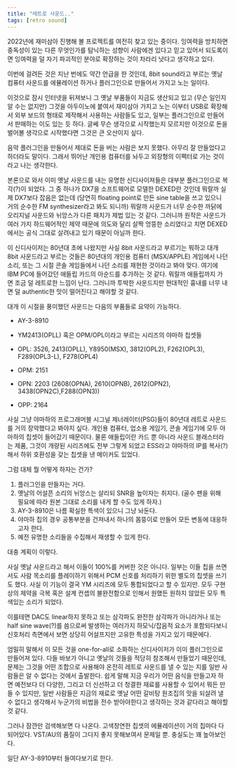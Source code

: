 ```yaml
---
title: "레트로 사운드.."
tags: [retro sound]
---
```


2022년에 재미삼아 진행해 볼 프로젝트를 여전히 찾고 있는 중이다. 잉여력을 방치하면 중독성이 있는 다른 무엇인가를 탐닉하는 성향이 사람에겐 있다고 믿고 있어서 되도록이면 잉여력을 덜 자기 파괴적인 분야로 확장하는 것이 차라리 낫다고 생각하고 있다.

이번에 걸려든 것은 지난 번에도 약간 언급을 한 것인데, 8bit sound라고 부르는 옛날 컴퓨터 사운드를 에뮬레이션 하거나 플러그인으로 만들어서 가지고 노는 일이다.

이것으로 잠시 인터넷을 뒤져보니 그 옛날 부품들이 지금도 생산되고 있고 (무슨 일인지 알 수는 없지만) 그것을 아두이노에 붙여서 재미삼아 가지고 노는 이부터 USB로 확장해서 외부 보드의 형태로 제작해서 사용하는 사람들도 있고, 일부는 플러그인으로 만들어서 판매하는 이도 있는 듯 하다. 글쎄 무슨 생각으로 시작했는지 모르지만 이것으로 돈을 벌어볼 생각으로 시작했다면 그것은 큰 오산이지 싶다.

음악 플러그인을 만들어서 제대로 돈을 버는 사람은 보지 못했다. 아무리 잘 만들었다고 하더라도 말이다. 그래서 뛰어난 개인용 컴퓨터를 놔두고 외장형의 이펙터로 가는 것이라고 나는 생각한다. 

본론으로 와서 이미 옛날 사운드를 내는 유명한 신디사이져들은 대부분 플러그인으로 복각(?)이 되었다. 그 중 하나가 DX7을 소프트웨어로 모델한 DEXED란 것인데 뭐랄까 실제 DX7보다 잡음은 없는데 (당연히 floating point로 만든 sine table을 쓰고 있으니 거의 순수한 FM synthesizer라고 봐도 되니까) 뭐랄까 사운드가 너무 순수한 까닭에 오리지널 사운드와 뉘앙스가 다른 패치가 제법 있는 것 같다. 그러니까 원작은 사운드가 여러 가지 하드웨어적인 제약 때문에 의도와 달리 살짝 엉뚱한 소리였다고 치면 DEXED에서는 공식 그대로 살려내고 있기 때문이 아닐까 한다.

이 신디사이저는 80년대 초에 나왔지만 사실 8bit 사운드라고 부르기는 뭐하고 대개 8bit 사운드라고 부르는 것들은 80년대의 개인용 컴퓨터 (MSX/APPLE) 게임에서 나던 소리, 또는 그 시절 콘솔 게임들에서 나던 소리를 재현한 것이라고 봐야 맞다. 여기에 IBM PC에 들어갔던 애들립 카드의 아순드를 추가하는 것 같다. 뭐랄까 애들립까지 가면 조금 덜 레트로한 느낌이 난다. 그러니까 투박한 사운드지만 현대적인 흉내를 너무 내면 덜 authentic한 맛이 떨어진다고 해야할 것 같다.

대개 이 시절을 풍미했던 사운드는 다음의 부품들로 요약이 가능하다.

- AY-3-8910
- YM2413(OPLL) 혹은 OPM/OPL이라고 부르는 시리즈의 야마하 칩셋들

- OPL: 3526, 2413(OPLL), Y8950(MSX), 3812(OPL2), F262(OPL3), F289(OPL3-L), F278(OPL4)
- OPM: 2151
- OPN: 2203 (2608(OPNA), 2610(OPNB), 2612(OPN2), 3438(OPN2C),F288(OPN3))
- OPP: 2164 

사실 그냥 야마하의 프로그래머블 시그널 제너레이터(PSG)들이 80년대 레트로 사운드를 거의 장악했다고 봐야지 싶다. 개인용 컴퓨터, 업소용 게임기, 콘솔 게임기에 모두 야마하의 칩셋이 들어갔기 때문이다. 물론 애들립이란 카드 뿐 아니라 사운드 블래스터라는 제품, 그것이 개량된 시리즈에도 전부 그렇게 되었고 ESS라고 야마하의 IP를 복사(?)해서 하위 호환성을 갖는 칩셋을 낸 메이커도 있었다.

그럼 대체 뭘 어떻게 하자는 건가?

1) 플러그인을 만들자는 거다.
2) 옛날의 어설픈 소리의 뉘앙스는 살리되 SNR을 높이자는 취지다. (골수 팬을 위해 필요에 따라 원본 그대로 소리를 내게 할 수도 있게 하자.)
3) AY-3-8910은 나름 확실한 특색이 있으니 그냥 놔둔다.
4) 야마하 칩의 경우 공통부분을 건져내서 하나의 몸뚱이로 만들어 모든 변동에 대응하고자 한다.
5) 예전 유명한 소리들을 수집해서 재생할 수 있게 한다.

대충 계획이 이렇다. 

사실 옛날 사운드라고 해서 이들이 100%를 커버한 것은 아니다. 일부는 이들 칩을 쓰면서도 사람 목소리를 플레이하기 위해서 PCM 신호를 처리하기 위한 별도의 칩셋을 쓰기도 했다. 사실 이 기능이 결국 YM 시리즈에 모두 통합되었다고 할 수 있지만. 모두 구현상의 제약을 극복 혹은 설계 컨셉의 불완전함으로 인해서 원했든 원하지 않았든 모두 특색있는 소리가 되었다. 

이를테면 DAC도 linear하지 못하고 또는 삼각파도 완전한 삼각파가 아니라거나 또는 half sine wave(?)를 씀으로써 발생하는 여러가지 하모닉/잡음적 요소가 포함되다보니 신호처리 측면에서 보면 상당히 어설프지만 고유한 특성을 가지고 있기 때문에다.

엄밀히 말해서 이 모든 것을 one-for-all로 소화하는 신디사이저가 이미 플러그인으로 만들어져 있다. 다들 바보가 아니고 옛날의 것들을 적당히 참조해서 만들었기 때문인데, 문제는 그것을 어떤 조합으로 사용해야 온전히 레트로 사운드를 낼 수 있는 지를 일반 사람들은 알 수 없다는 것에서 출발한다. 쉽게 말해 지금 우리가 어떤 음식을 만들고자 하면 예전보다 더 다양한, 그리고 더 신선하고 더 청결한 재료를 사용할 수 있어서 뭐든 만들 수 있지만, 일반 사람들은 지금의 재료로 옛날 어떤 갈비탕 원조집의 맛을 되살려 낼 수 없다고 생각해서 누군가의 비법을 전수 받아야한다고 생각하는 것과 같다라고 해야할 것 같다.

그러나 잠깐만 검색해보면 다 나온다. 고색창연한 칩셋의 에뮬레이션이 거의 칩마다 다 되어있다. VST/AU의 품질이 그다지 좋지 못해보여서 문제일 뿐. 충실도는 꽤 높아보인다.

일단 AY-3-8910부터 들여다보기로 한다.
